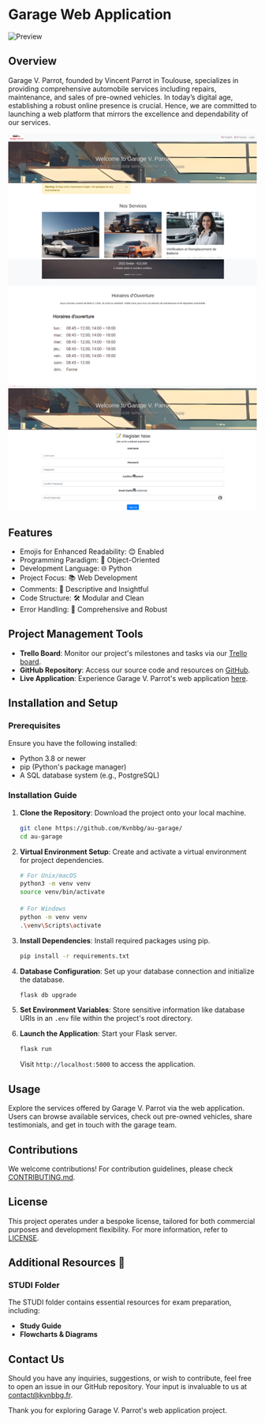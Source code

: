 # Garage Web Application

![Preview](https://web-production-d728.up.railway.app/)

## Overview

Garage V. Parrot, founded by Vincent Parrot in Toulouse, specializes in providing comprehensive automobile services including repairs, maintenance, and sales of pre-owned vehicles. In today’s digital age, establishing a robust online presence is crucial. Hence, we are committed to launching a web platform that mirrors the excellence and dependability of our services.

![Screenshot 1](app/static/images/screen1.jpg)
![Screenshot 2](app/static/images/screen2.jpg)
![Screenshot 3](app/static/images/screen3.jpg)

## Features

- Emojis for Enhanced Readability: 😊 Enabled
- Programming Paradigm: 🧠 Object-Oriented
- Development Language: 🌐 Python
- Project Focus: 📚 Web Development
- Comments: 📖 Descriptive and Insightful
- Code Structure: 🛠️ Modular and Clean
- Error Handling: 🚫 Comprehensive and Robust

## Project Management Tools

- **Trello Board**: Monitor our project's milestones and tasks via our [Trello board](https://trello.com/b/eR2X9dfh).
- **GitHub Repository**: Access our source code and resources on [GitHub](https://github.com/Kvnbbg/au-garage/).
- **Live Application**: Experience Garage V. Parrot's web application [here](https://web-production-d728.up.railway.app/).

## Installation and Setup

### Prerequisites

Ensure you have the following installed:
- Python 3.8 or newer
- pip (Python's package manager)
- A SQL database system (e.g., PostgreSQL)

### Installation Guide

1. **Clone the Repository**: Download the project onto your local machine.
    ```bash
    git clone https://github.com/Kvnbbg/au-garage/
    cd au-garage
    ```

2. **Virtual Environment Setup**: Create and activate a virtual environment for project dependencies.
    ```bash
    # For Unix/macOS
    python3 -m venv venv
    source venv/bin/activate

    # For Windows
    python -m venv venv
    .\venv\Scripts\activate
    ```

3. **Install Dependencies**: Install required packages using pip.
    ```bash
    pip install -r requirements.txt
    ```

4. **Database Configuration**: Set up your database connection and initialize the database.
    ```bash
    flask db upgrade
    ```

5. **Set Environment Variables**: Store sensitive information like database URIs in an `.env` file within the project's root directory.

6. **Launch the Application**: Start your Flask server.
    ```bash
    flask run
    ```
    Visit `http://localhost:5000` to access the application.

## Usage

Explore the services offered by Garage V. Parrot via the web application. Users can browse available services, check out pre-owned vehicles, share testimonials, and get in touch with the garage team.

## Contributions

We welcome contributions! For contribution guidelines, please check [CONTRIBUTING.md](https://github.com/Kvnbbg/au-garage/CONTRIBUTING.md).

## License

This project operates under a bespoke license, tailored for both commercial purposes and development flexibility. For more information, refer to [LICENSE](https://github.com/Kvnbbg/au-garage/LICENSE).

## Additional Resources 📁

### STUDI Folder

The STUDI folder contains essential resources for exam preparation, including:

- **Study Guide**
- **Flowcharts & Diagrams**

## Contact Us

Should you have any inquiries, suggestions, or wish to contribute, feel free to open an issue in our GitHub repository. Your input is invaluable to us at contact@kvnbbg.fr.

Thank you for exploring Garage V. Parrot's web application project.
